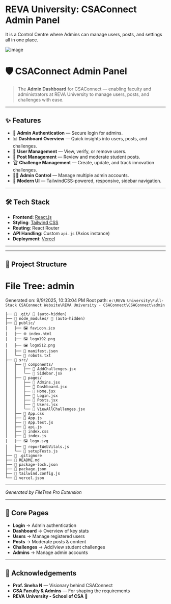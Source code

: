 # REVA University: CSAConnect Admin Panel

It is a Control Centre where Admins can manage users, posts, and settings all in one place.

![image](https://github.com/user-attachments/assets/5e49430e-ddb7-4b30-92f8-bea7dc01c450)

# 🛡️ CSAConnect Admin Panel

> The **Admin Dashboard** for CSAConnect — enabling faculty and administrators at REVA University to manage users, posts, and challenges with ease.

---

## ✨ Features

- 🔐 **Admin Authentication** — Secure login for admins.
- 📊 **Dashboard Overview** — Quick insights into users, posts, and challenges.
- 👥 **User Management** — View, verify, or remove users.
- 📝 **Post Management** — Review and moderate student posts.
- 🏆 **Challenge Management** — Create, update, and track innovation challenges.
- 🧑‍💼 **Admin Control** — Manage multiple admin accounts.
- 🎨 **Modern UI** — TailwindCSS-powered, responsive, sidebar navigation.

---

## 🛠️ Tech Stack

- **Frontend**: [React.js](https://react.dev/)
- **Styling**: [Tailwind CSS](https://tailwindcss.com/)
- **Routing**: React Router
- **API Handling**: Custom `api.js` (Axios instance)
- **Deployment**: [Vercel](https://vercel.com/)

---

---

## 📂 Project Structure

# File Tree: admin

Generated on: 9/9/2025, 10:33:04 PM
Root path: `e:\REVA University\Full-Stack CSAConnect Website\REVA University - CSAConnect\CSAConnect\admin`

```
├── 📁 .git/ 🚫 (auto-hidden)
├── 📁 node_modules/ 🚫 (auto-hidden)
├── 📁 public/
│   ├── 🖼️ favicon.ico
│   ├── 🌐 index.html
│   ├── 🖼️ logo192.png
│   ├── 🖼️ logo512.png
│   ├── 📄 manifest.json
│   └── 📄 robots.txt
├── 📁 src/
│   ├── 📁 components/
│   │   ├── 📄 AddChallenges.jsx
│   │   └── 📄 Sidebar.jsx
│   ├── 📁 pages/
│   │   ├── 📄 Admins.jsx
│   │   ├── 📄 Dashboard.jsx
│   │   ├── 📄 Home.jsx
│   │   ├── 📄 Login.jsx
│   │   ├── 📄 Posts.jsx
│   │   ├── 📄 Users.jsx
│   │   └── 📄 ViewAllChallenges.jsx
│   ├── 🎨 App.css
│   ├── 📄 App.js
│   ├── 📄 App.test.js
│   ├── 📄 api.js
│   ├── 🎨 index.css
│   ├── 📄 index.js
│   ├── 🖼️ logo.svg
│   ├── 📄 reportWebVitals.js
│   └── 📄 setupTests.js
├── 🚫 .gitignore
├── 📖 README.md
├── 📄 package-lock.json
├── 📄 package.json
├── 📄 tailwind.config.js
└── 📄 vercel.json
```

---

_Generated by FileTree Pro Extension_

---

## 📸 Core Pages

- **Login** → Admin authentication
- **Dashboard** → Overview of key stats
- **Users** → Manage registered users
- **Posts** → Moderate posts & content
- **Challenges** → Add/view student challenges
- **Admins** → Manage admin accounts

---

## 🙌 Acknowledgements

- **Prof. Sneha N** — Visionary behind CSAConnect
- **CSA Faculty & Admins** — For shaping the requirements
- **REVA University - School of CSA** 🚀
